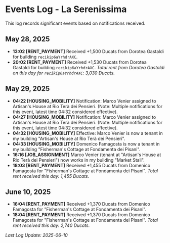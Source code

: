 # Events Log - La Serenissima

This log records significant events based on notifications received.

## May 28, 2025

- **13:02 [RENT_PAYMENT]** Received +1,500 Ducats from Dorotea Gastaldi for building `recikip6aYrhdrAXC`.
- **20:02 [RENT_PAYMENT]** Received +1,530 Ducats from Dorotea Gastaldi for building `recikip6aYrhdrAXC`.
  *Total rent from Dorotea Gastaldi on this day for `recikip6aYrhdrAXC`: 3,030 Ducats.*

## May 29, 2025

- **04:22 [HOUSING_MOBILITY]** Notification: Marco Venier assigned to Artisan's House at Rio Terà dei Pensieri. (Note: Multiple notifications for this event, latest time 04:32 considered effective).
- **04:27 [HOUSING_MOBILITY]** Notification: Marco Venier assigned to Artisan's House at Rio Terà dei Pensieri. (Note: Multiple notifications for this event, latest time 04:32 considered effective).
- **04:32 [HOUSING_MOBILITY]** Effective: Marco Venier is now a tenant in my building "Artisan's House at Rio Terà dei Pensieri".
- **04:33 [HOUSING_MOBILITY]** Domenico Famagosta is now a tenant in my building "Fisherman's Cottage at Fondamenta dei Pisani".
- **16:16 [JOB_ASSIGNMENT]** Marco Venier (tenant at "Artisan's House at Rio Terà dei Pensieri") now works in my building "Market Stall".
- **18:03 [RENT_PAYMENT]** Received +1,455 Ducats from Domenico Famagosta for "Fisherman's Cottage at Fondamenta dei Pisani".
  *Total rent received this day: 1,455 Ducats.*

## June 10, 2025

- **16:04 [RENT_PAYMENT]** Received +1,370 Ducats from Domenico Famagosta for "Fisherman's Cottage at Fondamenta dei Pisani".
- **18:04 [RENT_PAYMENT]** Received +1,370 Ducats from Domenico Famagosta for "Fisherman's Cottage at Fondamenta dei Pisani".
  *Total rent received this day: 2,740 Ducats.*

*Last Log Update: 2025-06-10*
